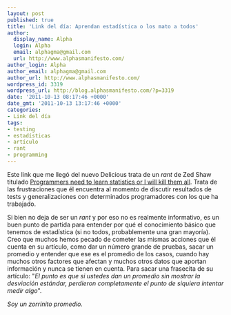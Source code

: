 ```yaml
---
layout: post
published: true
title: 'Link del día: Aprendan estadística o los mato a todos'
author:
  display_name: Alpha
  login: Alpha
  email: alphagma@gmail.com
  url: http://www.alphasmanifesto.com/
author_login: Alpha
author_email: alphagma@gmail.com
author_url: http://www.alphasmanifesto.com/
wordpress_id: 3319
wordpress_url: http://blog.alphasmanifesto.com/?p=3319
date: '2011-10-13 08:17:46 +0000'
date_gmt: '2011-10-13 13:17:46 +0000'
categories:
- Link del día
tags:
- testing
- estadísticas
- artículo
- rant
- programming
---
```


Este link que me llegó del nuevo Delicious trata de un _rant_ de Zed Shaw titulado [Programmers need to learn statistics or I will kill them all](http://zedshaw.com/essays/programmer_stats.html). Trata de las frustraciones que él encuentra al momento de discutir resultados de tests y generalizaciones con determinados programadores con los que ha trabajado.

Si bien no deja de ser un _rant_ y por eso no es realmente informativo, es un buen punto de partida para entender por qué el conocimiento básico que tenemos de estadística (si no todos, probablemente una gran mayoría). Creo que muchos hemos pecado de cometer las mismas acciones que él cuenta en su artículo, como dar un número grande de pruebas, sacar un promedio y entender que ese es el promedio de los casos, cuando hay muchos otros factores que afectan y muchos otros datos que aportan información y nunca se tienen en cuenta. Para sacar una frasecita de su artículo: "_El punto es que si ustedes dan un promedio sin mostrar la desviación estándar, perdieron completamente el punto de siquiera intentar medir algo_".

_Soy un zorrinito promedio._
